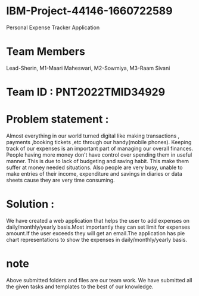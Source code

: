 # IBM-Project-44146-1660722589
Personal Expense Tracker Application
# Team Members
Lead-Sherin,
M1-Maari Maheswari,
M2-Sowmiya,
M3-Raam Sivani
# Team ID : PNT2022TMID34929
# Problem statement :
Almost everything in our world turned digital like making transactions , payments ,booking tickets ,etc through our handy(mobile phones). Keeping track of our expenses is an important part of managing our overall finances. People having more money don’t have control over spending them in useful manner. This is due to lack of budgeting and saving habit. This make them suffer at money needed situations. Also people are very busy, unable to make entries of their income, expenditure and savings in diaries or data sheets cause they are very time consuming.
# Solution : 
 We have created a web application that helps the user to add expenses on daily/monthly/yearly basis.Most importantly they can set limit for expenses amount.If the user exceeds they will get an email.The application has pie chart representations to show the expenses in daily/monthly/yearly basis.

# note
Above submitted folders and files are our team work. We have submitted all the given tasks and templates to the best of our knowledge.
